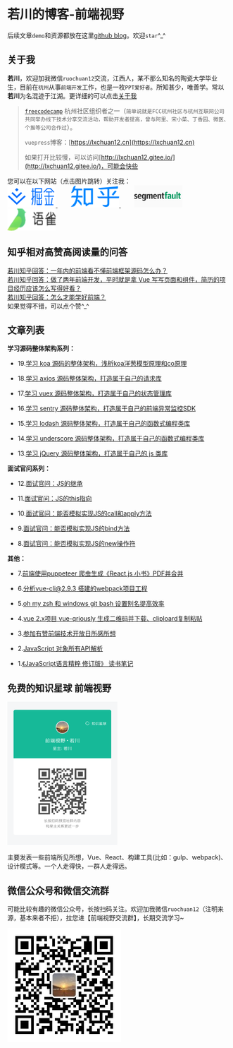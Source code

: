 # 若川的博客-前端视野

后续文章`demo`和资源都放在这里[github blog](https://github.com/lxchuan12/blog)。欢迎`star`^_^

## 关于我

**若川**，欢迎加我微信`ruochuan12`交流，江西人，某不那么知名的陶瓷大学毕业生，目前在`杭州`从事`前端开发`工作，也是一枚`PPT爱好者`。所知甚少，唯善学。常以**若川**为名混迹于江湖。更详细的可以点击[关于我](https://lxchuan12.cn/about/)<br>

>[`freecodecamp`](https://www.freecodecamp.org/) 杭州社区组织者之一（`简单说就是FCC杭州社区与杭州互联网公司共同举办线下技术分享交流活动，帮助开发者提高，曾与阿里、宋小菜、丁香园、微医、个推等公司合作过`）。
>
> `vuepress`博客：[https://lxchuan12.cn](https://lxchuan12.cn)
>
> 如果打开比较慢，可以访问[http://lxchuan12.gitee.io/](http://lxchuan12.gitee.io/)，可能会快些

您可以在以下网站（点击图片跳转）关注我：<br>
<a href="https://juejin.im/user/57974dc55bbb500063f522fd/posts" >
  <img src="./README-images/juejin.svg"  width="110px" height="50px" title="掘金专栏，欢迎关注～" alt="掘金专栏，欢迎关注～"/>
</a>
<span style="margin-left: 30px"></span>
<a href="https://zhuanlan.zhihu.com/lxchuan12" >
  <img src="./README-images/zhihu.png"  width="110px" height="50px" title="知乎前端视野专栏，欢迎关注～" alt="知乎前端视野专栏，欢迎关注～"/>
</a>
<span style="margin-left: 30px"></span>
<a href="https://segmentfault.com/blog/lxchuan12" >
  <img src="./README-images/segmentfault.png"  width="110px" height="50px" title="segmentfault专栏，欢迎关注～" alt="segmentfault专栏，欢迎关注～"/>
</a>
<span style="margin-left: 30px"></span>
<a href="https://www.yuque.com/lxchuan12/blog" >
  <img src="./README-images/yuque.png"  width="110px" height="50px" title="语雀专栏，欢迎关注～" alt="语雀专栏，欢迎关注～"/>
</a>

## 知乎相对高赞高阅读量的问答

[若川知乎回答：一年内的前端看不懂前端框架源码怎么办？](https://www.zhihu.com/question/350289336/answer/910970733)<br>
[若川知乎回答：做了两年前端开发，平时就是拿 Vue 写写页面和组件，简历的项目经历应该怎么写得好看？](https://www.zhihu.com/question/384048633/answer/1134746899)<br>
[若川知乎回答：怎么才能学好前端？](https://www.zhihu.com/question/372962058/answer/1026884916)<br>
如果觉得不错，可以点个赞^_^

## 文章列表

**学习源码整体架构系列：**

- 19.[学习 koa 源码的整体架构，浅析koa洋葱模型原理和co原理](https://lxchuan12.cn/koa/)

- 18.[学习 axios 源码整体架构，打造属于自己的请求库](https://lxchuan12.cn/axios/)

- 17.[学习 vuex 源码整体架构，打造属于自己的状态管理库](https://lxchuan12.cn/vuex/)

- 16.[学习 sentry 源码整体架构，打造属于自己的前端异常监控SDK](https://lxchuan12.cn/sentry/)

- 15.[学习 lodash 源码整体架构，打造属于自己的函数式编程类库](https://lxchuan12.cn/lodash/)

- 14.[学习 underscore 源码整体架构，打造属于自己的函数式编程类库](https://lxchuan12.cn/underscore/)

- 13.[学习 jQuery 源码整体架构，打造属于自己的 js 类库](https://lxchuan12.cn/jQuery/)

**面试官问系列：**

- 12.[面试官问：JS的继承](https://lxchuan12.cn/js-extend/)

- 11.[面试官问：JS的this指向](https://lxchuan12.cn/js-this/)

- 10.[面试官问：能否模拟实现JS的call和apply方法](https://lxchuan12.cn/js-implement-call-apply/)

- 9.[面试官问：能否模拟实现JS的bind方法](https://lxchuan12.cn/js-implement-bind/)

- 8.[面试官问：能否模拟实现JS的new操作符](https://lxchuan12.cn/js-implement-new/)

**其他：**

- 7.[前端使用puppeteer 爬虫生成《React.js 小书》PDF并合并](https://lxchuan12.cn/puppeteer-create-pdf-and-merge/)

- 6.[分析vue-cli@2.9.3 搭建的webpack项目工程](https://lxchuan12.cn/vue-cli-2-webpack/)

- 5.[oh my zsh 和 windows git bash 设置别名提高效率](https://lxchuan12.cn/oh-my-zsh/)

- 4.[vue 2.x项目 vue-qriously 生成二维码并下载、cliploard复制粘贴](https://lxchuan12.cn/vue-2-qrcode/)

- 3.[参加有赞前端技术开放日所感所想](https://lxchuan12.cn/20180421-youzan-front-end-tech-open-day/)

- 2.[JavaScript 对象所有API解析](https://lxchuan12.cn/js-object-api/)

- 1.[《JavaScript语言精粹 修订版》 读书笔记](https://lxchuan12.cn/js-book/)

## 免费的知识星球 前端视野

<img src="./README-images/zsxq.png"  width="250px" height="325px" title="前端视野知识星球" alt="前端视野知识星球"/>

主要发表一些前端所见所想，Vue、React、构建工具(比如：gulp、webpack)、设计模式等。一个人走得快，一群人走得远。

## 微信公众号和微信交流群

可能比较有趣的微信公众号，长按扫码关注。欢迎加我微信`ruochuan12`（注明来源，基本来者不拒），拉您进【前端视野交流群】，长期交流学习~

![若川视野](./docs/about/wechat-official-accounts-mini.jpg)
